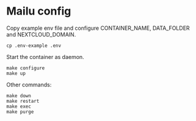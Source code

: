 
# Mailu config
Copy example env file and configure CONTAINER_NAME, DATA_FOLDER and NEXTCLOUD_DOMAIN.
```
cp .env-example .env
```
Start the container as daemon.
```
make configure
make up
```
Other commands:
```
make down
make restart
make exec
make purge
```
